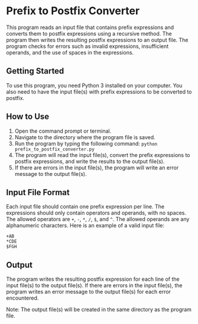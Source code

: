 # Prefix to Postfix Converter

This program reads an input file that contains prefix expressions and converts them to postfix expressions using a recursive method. The program then writes the resulting postfix expressions to an output file. The program checks for errors such as invalid expressions, insufficient operands, and the use of spaces in the expressions.

## Getting Started

To use this program, you need Python 3 installed on your computer.  You also need to have the input file(s) with prefix expressions to be converted to postfix.

## How to Use

1.  Open the command prompt or terminal.
2.  Navigate to the directory where the program file is saved.
3.  Run the program by typing the following command:  `python prefix_to_postfix_converter.py`
4.  The program will read the input file(s), convert the prefix expressions to postfix expressions, and write the results to the output file(s).
5.  If there are errors in the input file(s), the program will write an error message to the output file(s).

## Input File Format

Each input file should contain one prefix expression per line. The expressions should only contain operators and operands, with no spaces. The allowed operators are  `+`,  `-`,  `*`,  `/`,  `$`, and  `^`. The allowed operands are any alphanumeric characters. Here is an example of a valid input file:

```
+AB
*CDE
$FGH

```

## Output

The program writes the resulting postfix expression for each line of the input file(s) to the output file(s). If there are errors in the input file(s), the program writes an error message to the output file(s) for each error encountered.

Note: The output file(s) will be created in the same directory as the program file.